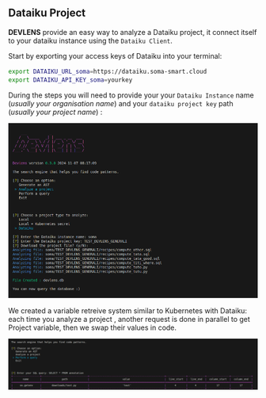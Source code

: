 
## Dataiku Project 

**DEVLENS** provide an easy way to analyze a Dataiku project, it connect itself to your dataiku instance using the `Dataiku Client`.

Start by exporting your access keys of Dataiku into your terminal:

```bash
export DATAIKU_URL_soma=https://dataiku.soma-smart.cloud
export DATAIKU_API_KEY_soma=yourkey
```


During the steps you will need to provide your  your `Dataiku Instance` name (*usually your organisation name*) and your `dataiku project key` path (*usually your project name*) :



![analyze](/../static/img/dataiku/analyze.png?raw=true "analyze")


We created a variable retreive system similar to Kubernetes with Dataiku: each time you analyze a project , another request is done in parallel to get Project variable, then we swap their values in code. 


![query](/../static/img/dataiku/query.png?raw=true "query")